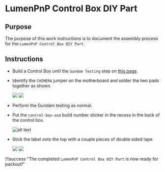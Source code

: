 # LumenPnP Control Box DIY Part

## Purpose

The purpose of this work instructions is to document the assembly process for the `LumenPnP Control Box DIY Part`.

## Instructions

- Build a Control Box until the `Gundam Testing` step on [this page](/lumen/control-box/).

- Identify the `CHIMERA` jumper on the motherboard and solder the two pads together as shown.

    ![](img/IMG_0418.jpg)
    ![](img/IMG_0419.jpg)

- Perform the Gundam testing as normal.

- Put the `control-box-asm` build number sticker in the recess in the back of the control box.

    ![alt text](img/IMG_2015.JPG)

- Stick the label onto the top with a couple pieces of double sided tape

    ![](img/IMG_0420.jpg)
    ![](img/IMG_0422.jpg)

!!!success "The completed `LumenPnP Control Box DIY Part` is now ready for packout!"
